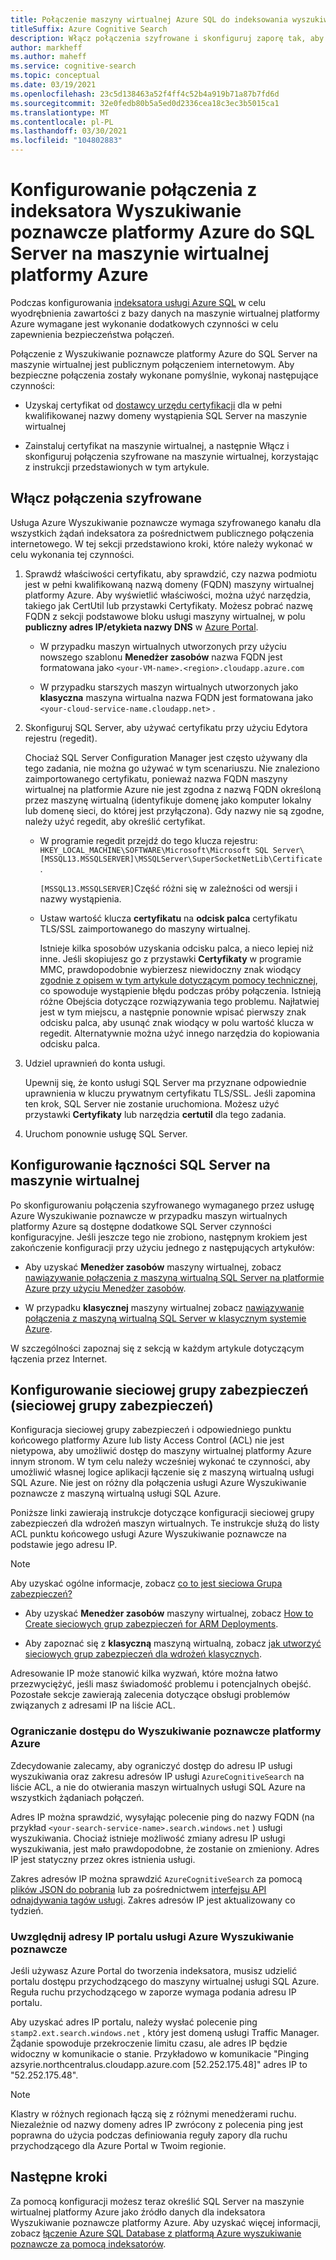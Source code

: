 ```yaml
---
title: Połączenie maszyny wirtualnej Azure SQL do indeksowania wyszukiwania
titleSuffix: Azure Cognitive Search
description: Włącz połączenia szyfrowane i skonfiguruj zaporę tak, aby zezwalała na połączenia SQL Server na maszynie wirtualnej platformy Azure za pomocą indeksatora w usłudze Azure Wyszukiwanie poznawcze.
author: markheff
ms.author: maheff
ms.service: cognitive-search
ms.topic: conceptual
ms.date: 03/19/2021
ms.openlocfilehash: 23c5d138463a52f4ff4c52b4a919b71a87b7fd6d
ms.sourcegitcommit: 32e0fedb80b5a5ed0d2336cea18c3ec3b5015ca1
ms.translationtype: MT
ms.contentlocale: pl-PL
ms.lasthandoff: 03/30/2021
ms.locfileid: "104802883"
---
```

# <a name="configure-a-connection-from-an-azure-cognitive-search-indexer-to-sql-server-on-an-azure-vm"></a>Konfigurowanie połączenia z indeksatora Wyszukiwanie poznawcze platformy Azure do SQL Server na maszynie wirtualnej platformy Azure

Podczas konfigurowania [indeksatora usługi Azure SQL](search-howto-connecting-azure-sql-database-to-azure-search-using-indexers.md#faq) w celu wyodrębnienia zawartości z bazy danych na maszynie wirtualnej platformy Azure wymagane jest wykonanie dodatkowych czynności w celu zapewnienia bezpieczeństwa połączeń. 

Połączenie z Wyszukiwanie poznawcze platformy Azure do SQL Server na maszynie wirtualnej jest publicznym połączeniem internetowym. Aby bezpieczne połączenia zostały wykonane pomyślnie, wykonaj następujące czynności:

+ Uzyskaj certyfikat od [dostawcy urzędu certyfikacji](https://en.wikipedia.org/wiki/Certificate_authority#Providers) dla w pełni kwalifikowanej nazwy domeny wystąpienia SQL Server na maszynie wirtualnej

+ Zainstaluj certyfikat na maszynie wirtualnej, a następnie Włącz i skonfiguruj połączenia szyfrowane na maszynie wirtualnej, korzystając z instrukcji przedstawionych w tym artykule.

## <a name="enable-encrypted-connections"></a>Włącz połączenia szyfrowane

Usługa Azure Wyszukiwanie poznawcze wymaga szyfrowanego kanału dla wszystkich żądań indeksatora za pośrednictwem publicznego połączenia internetowego. W tej sekcji przedstawiono kroki, które należy wykonać w celu wykonania tej czynności.

1. Sprawdź właściwości certyfikatu, aby sprawdzić, czy nazwa podmiotu jest w pełni kwalifikowaną nazwą domeny (FQDN) maszyny wirtualnej platformy Azure. Aby wyświetlić właściwości, można użyć narzędzia, takiego jak CertUtil lub przystawki Certyfikaty. Możesz pobrać nazwę FQDN z sekcji podstawowe bloku usługi maszyny wirtualnej, w polu **publiczny adres IP/etykieta nazwy DNS** w [Azure Portal](https://portal.azure.com/).
  
   + W przypadku maszyn wirtualnych utworzonych przy użyciu nowszego szablonu **Menedżer zasobów** nazwa FQDN jest formatowana jako `<your-VM-name>.<region>.cloudapp.azure.com`

   + W przypadku starszych maszyn wirtualnych utworzonych jako **klasyczna** maszyna wirtualna nazwa FQDN jest formatowana jako `<your-cloud-service-name.cloudapp.net>` .

1. Skonfiguruj SQL Server, aby używać certyfikatu przy użyciu Edytora rejestru (regedit). 

   Chociaż SQL Server Configuration Manager jest często używany dla tego zadania, nie można go używać w tym scenariuszu. Nie znaleziono zaimportowanego certyfikatu, ponieważ nazwa FQDN maszyny wirtualnej na platformie Azure nie jest zgodna z nazwą FQDN określoną przez maszynę wirtualną (identyfikuje domenę jako komputer lokalny lub domenę sieci, do której jest przyłączona). Gdy nazwy nie są zgodne, należy użyć regedit, aby określić certyfikat.

   + W programie regedit przejdź do tego klucza rejestru: `HKEY_LOCAL_MACHINE\SOFTWARE\Microsoft\Microsoft SQL Server\[MSSQL13.MSSQLSERVER]\MSSQLServer\SuperSocketNetLib\Certificate` .

     `[MSSQL13.MSSQLSERVER]`Część różni się w zależności od wersji i nazwy wystąpienia. 

   + Ustaw wartość klucza **certyfikatu** na **odcisk palca** certyfikatu TLS/SSL zaimportowanego do maszyny wirtualnej.

     Istnieje kilka sposobów uzyskania odcisku palca, a nieco lepiej niż inne. Jeśli skopiujesz go z przystawki **Certyfikaty** w programie MMC, prawdopodobnie wybierzesz niewidoczny znak wiodący [zgodnie z opisem w tym artykule dotyczącym pomocy technicznej](https://support.microsoft.com/kb/2023869/), co spowoduje wystąpienie błędu podczas próby połączenia. Istnieją różne Obejścia dotyczące rozwiązywania tego problemu. Najłatwiej jest w tym miejscu, a następnie ponownie wpisać pierwszy znak odcisku palca, aby usunąć znak wiodący w polu wartość klucza w regedit. Alternatywnie można użyć innego narzędzia do kopiowania odcisku palca.

1. Udziel uprawnień do konta usługi. 

    Upewnij się, że konto usługi SQL Server ma przyznane odpowiednie uprawnienia w kluczu prywatnym certyfikatu TLS/SSL. Jeśli zapomina ten krok, SQL Server nie zostanie uruchomiona. Możesz użyć przystawki **Certyfikaty** lub narzędzia **certutil** dla tego zadania.

1. Uruchom ponownie usługę SQL Server.

## <a name="configure-sql-server-connectivity-in-the-vm"></a>Konfigurowanie łączności SQL Server na maszynie wirtualnej

Po skonfigurowaniu połączenia szyfrowanego wymaganego przez usługę Azure Wyszukiwanie poznawcze w przypadku maszyn wirtualnych platformy Azure są dostępne dodatkowe SQL Server czynności konfiguracyjne. Jeśli jeszcze tego nie zrobiono, następnym krokiem jest zakończenie konfiguracji przy użyciu jednego z następujących artykułów:

+ Aby uzyskać **Menedżer zasobów** maszyny wirtualnej, zobacz [nawiązywanie połączenia z maszyną wirtualną SQL Server na platformie Azure przy użyciu Menedżer zasobów](../azure-sql/virtual-machines/windows/ways-to-connect-to-sql.md). 

+ W przypadku **klasycznej** maszyny wirtualnej zobacz [nawiązywanie połączenia z maszyną wirtualną SQL Server w klasycznym systemie Azure](/previous-versions/azure/virtual-machines/windows/sqlclassic/virtual-machines-windows-classic-sql-connect).

W szczególności zapoznaj się z sekcją w każdym artykule dotyczącym łączenia przez Internet.

## <a name="configure-the-network-security-group-nsg"></a>Konfigurowanie sieciowej grupy zabezpieczeń (sieciowej grupy zabezpieczeń)

Konfiguracja sieciowej grupy zabezpieczeń i odpowiedniego punktu końcowego platformy Azure lub listy Access Control (ACL) nie jest nietypowa, aby umożliwić dostęp do maszyny wirtualnej platformy Azure innym stronom. W tym celu należy wcześniej wykonać te czynności, aby umożliwić własnej logice aplikacji łączenie się z maszyną wirtualną usługi SQL Azure. Nie jest on różny dla połączenia usługi Azure Wyszukiwanie poznawcze z maszyną wirtualną usługi SQL Azure. 

Poniższe linki zawierają instrukcje dotyczące konfiguracji sieciowej grupy zabezpieczeń dla wdrożeń maszyn wirtualnych. Te instrukcje służą do listy ACL punktu końcowego usługi Azure Wyszukiwanie poznawcze na podstawie jego adresu IP.

> [!NOTE]
> Aby uzyskać ogólne informacje, zobacz [co to jest sieciowa Grupa zabezpieczeń?](../virtual-network/network-security-groups-overview.md)

+ Aby uzyskać **Menedżer zasobów** maszyny wirtualnej, zobacz [How to Create sieciowych grup zabezpieczeń for ARM Deployments](../virtual-network/tutorial-filter-network-traffic.md).

+ Aby zapoznać się z **klasyczną** maszyną wirtualną, zobacz [jak utworzyć sieciowych grup zabezpieczeń dla wdrożeń klasycznych](/previous-versions/azure/virtual-network/virtual-networks-create-nsg-classic-ps).

Adresowanie IP może stanowić kilka wyzwań, które można łatwo przezwyciężyć, jeśli masz świadomość problemu i potencjalnych obejść. Pozostałe sekcje zawierają zalecenia dotyczące obsługi problemów związanych z adresami IP na liście ACL.

### <a name="restrict-access-to-the-azure-cognitive-search"></a>Ograniczanie dostępu do Wyszukiwanie poznawcze platformy Azure

Zdecydowanie zalecamy, aby ograniczyć dostęp do adresu IP usługi wyszukiwania oraz zakresu adresów IP usługi `AzureCognitiveSearch` [](../virtual-network/service-tags-overview.md#available-service-tags) na liście ACL, a nie do otwierania maszyn wirtualnych usługi SQL Azure na wszystkich żądaniach połączeń.

Adres IP można sprawdzić, wysyłając polecenie ping do nazwy FQDN (na przykład `<your-search-service-name>.search.windows.net` ) usługi wyszukiwania. Chociaż istnieje możliwość zmiany adresu IP usługi wyszukiwania, jest mało prawdopodobne, że zostanie on zmieniony. Adres IP jest statyczny przez okres istnienia usługi.

Zakres adresów IP można sprawdzić `AzureCognitiveSearch` [](../virtual-network/service-tags-overview.md#available-service-tags) za pomocą [plików JSON do pobrania](../virtual-network/service-tags-overview.md#discover-service-tags-by-using-downloadable-json-files) lub za pośrednictwem [interfejsu API odnajdywania tagów usługi](../virtual-network/service-tags-overview.md#use-the-service-tag-discovery-api-public-preview). Zakres adresów IP jest aktualizowany co tydzień.

### <a name="include-the-azure-cognitive-search-portal-ip-addresses"></a>Uwzględnij adresy IP portalu usługi Azure Wyszukiwanie poznawcze

Jeśli używasz Azure Portal do tworzenia indeksatora, musisz udzielić portalu dostępu przychodzącego do maszyny wirtualnej usługi SQL Azure. Reguła ruchu przychodzącego w zaporze wymaga podania adresu IP portalu.

Aby uzyskać adres IP portalu, należy wysłać polecenie ping `stamp2.ext.search.windows.net` , który jest domeną usługi Traffic Manager. Żądanie spowoduje przekroczenie limitu czasu, ale adres IP będzie widoczny w komunikacie o stanie. Przykładowo w komunikacie "Pinging azsyrie.northcentralus.cloudapp.azure.com [52.252.175.48]" adres IP to "52.252.175.48".

> [!NOTE]
> Klastry w różnych regionach łączą się z różnymi menedżerami ruchu. Niezależnie od nazwy domeny adres IP zwrócony z polecenia ping jest poprawna do użycia podczas definiowania reguły zapory dla ruchu przychodzącego dla Azure Portal w Twoim regionie.

## <a name="next-steps"></a>Następne kroki

Za pomocą konfiguracji możesz teraz określić SQL Server na maszynie wirtualnej platformy Azure jako źródło danych dla indeksatora Wyszukiwanie poznawcze platformy Azure. Aby uzyskać więcej informacji, zobacz [łączenie Azure SQL Database z platformą Azure wyszukiwanie poznawcze za pomocą indeksatorów](search-howto-connecting-azure-sql-database-to-azure-search-using-indexers.md).
